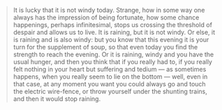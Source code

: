 > It is lucky that it is not windy today. Strange, how in some way one always has the impression of being fortunate, how some chance happenings, perhaps infinitesimal, stops us crossing the threshold of despair and allows us to live. It is raining, but it is not windy. Or else, it is raining and is also windy: but you know that this evening it is your turn for the supplement of soup, so that even today you find the strength to reach the evening. Or it is raining, windy and you have the usual hunger, and then you think that if you really had to, if you really felt nothing in your heart but suffering and tedium — as sometimes happens, when you really seem to lie on the bottom — well, even in that case, at any moment you want you could always go and touch the electric wire-fence, or throw yourself under the shunting trains, and then it would stop raining.